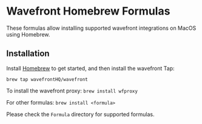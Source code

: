 # Wavefront Homebrew Formulas

These formulas allow installing supported wavefront integrations on MacOS using Homebrew.

## Installation

Install [Homebrew](https://brew.sh/) to get started, and then install the wavefront Tap:

```brew tap wavefrontHQ/wavefront```

To install the wavefront proxy: ```brew install wfproxy```  

For other formulas: ```brew install <formula>```

Please check the `Formula` directory for supported formulas.
